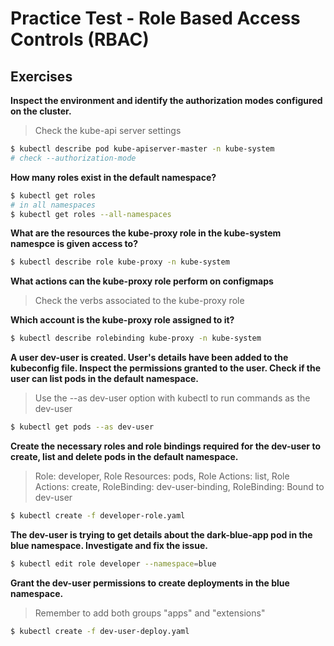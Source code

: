 # Practice Test - Role Based Access Controls (RBAC)

## Exercises

**Inspect the environment and identify the authorization modes configured on the cluster.**

> Check the kube-api server settings

```bash
$ kubectl describe pod kube-apiserver-master -n kube-system
# check --authorization-mode
```

**How many roles exist in the default namespace?**

```bash
$ kubectl get roles
# in all namespaces
$ kubectl get roles --all-namespaces
```

**What are the resources the kube-proxy role in the kube-system namespce is given access to?**

```bash
$ kubectl describe role kube-proxy -n kube-system
```

**What actions can the kube-proxy role perform on configmaps**

> Check the verbs associated to the kube-proxy role

**Which account is the kube-proxy role assigned to it?**

```bash
$ kubectl describe rolebinding kube-proxy -n kube-system
```

**A user dev-user is created. User's details have been added to the kubeconfig file. Inspect the permissions granted to the user. Check if the user can list pods in the default namespace.**

> Use the --as dev-user option with kubectl to run commands as the dev-user

```bash
$ kubectl get pods --as dev-user
```
**Create the necessary roles and role bindings required for the dev-user to create, list and delete pods in the default namespace.**

> Role: developer, Role Resources: pods, Role Actions: list, Role Actions: create, RoleBinding: dev-user-binding, RoleBinding: Bound to dev-user

```bash
$ kubectl create -f developer-role.yaml
```

**The dev-user is trying to get details about the dark-blue-app pod in the blue namespace. Investigate and fix the issue.**

```bash
$ kubectl edit role developer --namespace=blue
```

**Grant the dev-user permissions to create deployments in the blue namespace.**

> Remember to add both groups "apps" and "extensions"

```bash
$ kubectl create -f dev-user-deploy.yaml
```
